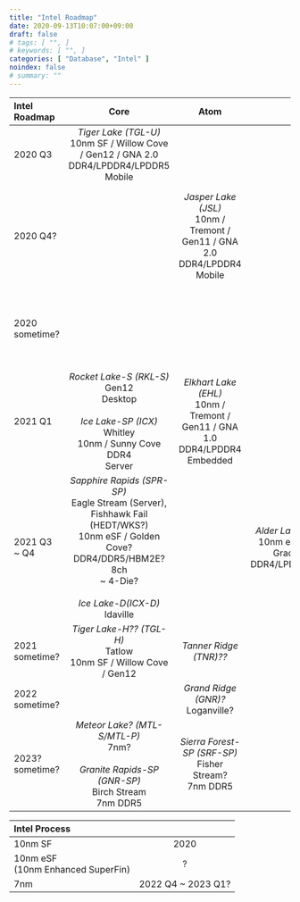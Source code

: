 ```yaml
---
title: "Intel Roadmap"
date: 2020-09-13T10:07:00+09:00
draft: false
# tags: [ "", ]
# keywords: [ "", ]
categories: [ "Database", "Intel" ]
noindex: false
# summary: ""
---
```


| Intel Roadmap | Core | Atom | Hybrid | GPU |
| :-- | :--: | :--: | :--: | :--: |
| 2020 Q3 | *Tiger Lake (TGL-U)*<br>10nm SF / Willow Cove / Gen12 / GNA 2.0<br>DDR4/LPDDR4/LPDDR5<br>Mobile |
| 2020 Q4? |  | *Jasper Lake (JSL)*<br>10nm / Tremont / Gen11 / GNA 2.0<br>DDR4/LPDDR4<br>Mobile | | *Iris Xe MAX*<br>10nm SuperFin / Gen12 {{< xe class="lp" >}}<br>LPDDR4 / Mobile
| 2020 sometime? |  | | | *DG1/SG1*<br>10nm SuperFin / Gen12 {{< xe class="lp" >}} |
| 2021 Q1 | *Rocket Lake-S (RKL-S)*<br>Gen12<br>Desktop<br><br>*Ice Lake-SP (ICX)*<br>Whitley<br>10nm / Sunny Cove<br>DDR4<br>Server | *Elkhart Lake (EHL)* <br> 10nm / Tremont / Gen11 / GNA 1.0<br>DDR4/LPDDR4<br>Embedded |
| 2021 Q3 ~ Q4 | *Sapphire Rapids (SPR-SP)*<br>Eagle Stream (Server), Fishhawk Fail (HEDT/WKS?)<br>10nm eSF / Golden Cove?<br>DDR4/DDR5/HBM2E? 8ch<br>~ 4-Die?<br><br>*Ice Lake-D(ICX-D)*<br>Idaville | | *Alder Lake? (ADL-S/ADL-P)*<br>10nm eSF? / Golde Cove + Gracemont / Gen12<br>DDR4/LPDDR4/LPDDR5/DDR5  |
| 2021 sometime? | *Tiger Lake-H?? (TGL-H)*<br>Tatlow<br>10nm SF / Willow Cove / Gen12 | *Tanner Ridge (TNR)??* | | *DG2*<br>{{< xe class="hpg" >}}<br>GDDR6 |
| 2022 sometime? | | *Grand Ridge (GNR)?*<br>Loganville? | |
| 2023? sometime? | *Meteor Lake? (MTL-S/MTL-P)*<br>7nm?<br><br>*Granite Rapids-SP (GNR-SP)*<br>Birch Stream<br>7nm DDR5 | *Sierra Forest-SP (SRF-SP)*<br>Fisher Stream?<br>7nm DDR5 |

| Intel Process | |
| :-- | :--: |
| 10nm SF | 2020 |
| 10nm eSF<br>(10nm Enhanced SuperFin) | ? |
| 7nm | 2022 Q4 ~ 2023 Q1? |
